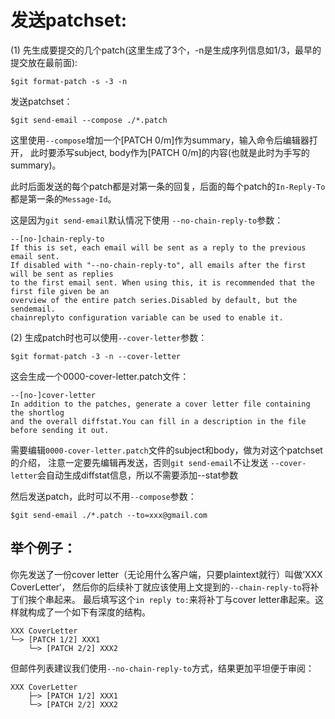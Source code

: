 # 发送patchset:

(1)
先生成要提交的几个patch(这里生成了3个，-n是生成序列信息如1/3，最早的提交放在最前面):
```
$git format-patch -s -3 -n
```

发送patchset：
```
$git send-email --compose ./*.patch
```
这里使用`--compose`增加一个[PATCH 0/m]作为summary，输入命令后编辑器打开，
此时要添写subject, body作为[PATCH 0/m]的内容(也就是此时为手写的summary)。

此时后面发送的每个patch都是对第一条的回复，后面的每个patch的`In-Reply-To`都是第一条的`Message-Id`。

这是因为`git send-email`默认情况下使用
`--no-chain-reply-to`参数：
```
--[no-]chain-reply-to
If this is set, each email will be sent as a reply to the previous email sent.
If disabled with "--no-chain-reply-to", all emails after the first will be sent as replies
to the first email sent. When using this, it is recommended that the first file given be an
overview of the entire patch series.Disabled by default, but the sendemail.
chainreplyto configuration variable can be used to enable it.
```

(2)
生成patch时也可以使用`--cover-letter`参数：
```
$git format-patch -3 -n --cover-letter
```
这会生成一个0000-cover-letter.patch文件：
```
--[no-]cover-letter
In addition to the patches, generate a cover letter file containing the shortlog
and the overall diffstat.You can fill in a description in the file before sending it out.
```
需要编辑`0000-cover-letter.patch`文件的subject和body，做为对这个patchset的介绍，
注意一定要先编辑再发送，否则`git send-email`不让发送
`--cover-letter`会自动生成diffstat信息，所以不需要添加--stat参数

然后发送patch，此时可以不用`--compose`参数：
```
$git send-email ./*.patch --to=xxx@gmail.com
```


## 举个例子：
你先发送了一份cover letter（无论用什么客户端，只要plaintext就行）叫做’XXX CoverLetter‘，
然后你的后续补丁就应该使用上文提到的`--chain-reply-to`将补丁们挨个串起来。
最后填写这个`in reply to:`来将补丁与cover letter串起来。这样就构成了一个如下有深度的结构。

	XXX CoverLetter
	└─> [PATCH 1/2] XXX1
		└─> [PATCH 2/2] XXX2

但邮件列表建议我们使用`--no-chain-reply-to`方式，结果更加平坦便于审阅：

	XXX CoverLetter
		├─> [PATCH 1/2] XXX1
		└─> [PATCH 2/2] XXX2


